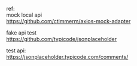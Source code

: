 

ref:  
mock local api  
https://github.com/ctimmerm/axios-mock-adapter


fake api test  
https://github.com/typicode/jsonplaceholder

test api:  
https://jsonplaceholder.typicode.com/comments/